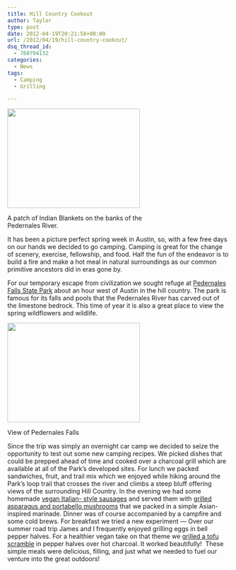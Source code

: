 ```yaml
---
title: Hill Country Cookout
author: Taylor
type: post
date: 2012-04-19T20:21:58+00:00
url: /2012/04/19/hill-country-cookout/
dsq_thread_id:
  - 760794132
categories:
  - News
tags:
  - Camping
  - Grilling

---
```

<div id="attachment_667" style="width: 310px" class="wp-caption alignright">
  <a href="{{% mediaroot %}}uploads/2012/04/P4180074.jpg" rel="lightbox[621]"><img class="size-medium wp-image-667" title="Indian Blankets" src="{{% mediaroot %}}uploads/2012/04/P4180074-300x225.jpg" alt="" width="300" height="225" srcset="{{% mediaroot %}}uploads/2012/04/P4180074-300x225.jpg 300w, {{% mediaroot %}}uploads/2012/04/P4180074-1024x768.jpg 1024w, {{% mediaroot %}}uploads/2012/04/P4180074-400x300.jpg 400w" sizes="(max-width: 300px) 100vw, 300px" /></a>
  
  <p class="wp-caption-text">
    A patch of Indian Blankets on the banks of the Pedernales River.
  </p>
</div>

It has been a picture perfect spring week in Austin, so, with a few free days on our hands we decided to go camping. Camping is great for the change of scenery, exercise, fellowship, and food. Half the fun of the endeavor is to build a fire and make a hot meal in natural surroundings as our common primitive ancestors did in eras gone by.

For our temporary escape from civilization we sought refuge at <a href="http://www.tpwd.state.tx.us/spdest/findadest/parks/pedernales_falls/" target="_blank">Pedernales Falls State Park</a> about an hour west of Austin in the hill country. The park is famous for its falls and pools that the Pedernales River has carved out of the limestone bedrock. This time of year it is also a great place to view the spring wildflowers and wildlife.

<div id="attachment_670" style="width: 310px" class="wp-caption alignleft">
  <a href="{{% mediaroot %}}uploads/2012/04/P4180130.jpg" rel="lightbox[621]"><img class="size-medium wp-image-670" title="Pedernales Falls" src="{{% mediaroot %}}uploads/2012/04/P4180130-300x225.jpg" alt="" width="300" height="225" srcset="{{% mediaroot %}}uploads/2012/04/P4180130-300x225.jpg 300w, {{% mediaroot %}}uploads/2012/04/P4180130-1024x768.jpg 1024w, {{% mediaroot %}}uploads/2012/04/P4180130-400x300.jpg 400w" sizes="(max-width: 300px) 100vw, 300px" /></a>
  
  <p class="wp-caption-text">
    View of Pedernales Falls
  </p>
</div>

Since the trip was simply an overnight car camp we decided to seize the opportunity to test out some new camping recipes. We picked dishes that could be prepped ahead of time and cooked over a charcoal grill which are available at all of the Park&#8217;s developed sites. For lunch we packed sandwiches, fruit, and trail mix which we enjoyed while hiking around the Park&#8217;s loop trail that crosses the river and climbs a steep bluff offering views of the surrounding Hill Country. In the evening we had some homemade [vegan Italian- style sausages][1] and served them with [grilled asparagus and portabello mushrooms][2] that we packed in a simple Asian-inspired marinade. Dinner was of course accompanied by a campfire and some cold brews. For breakfast we tried a new experiment &#8212; Over our summer road trip James and I frequently enjoyed grilling eggs in bell pepper halves. For a healthier vegan take on that theme we [grilled a tofu scramble][3] in pepper halves over hot charcoal. It worked beautifully!  These simple meals were delicious, filling, and just what we needed to fuel our venture into the great outdoors!

&nbsp;

&nbsp;

&nbsp;

&nbsp;

 [1]: http://kitchen.coseppi.com/2012/04/black-bean-veggie-sausage/ "Black Bean Veggie Sausage"
 [2]: http://kitchen.coseppi.com/2012/04/grilled-asparagus-and-portabello-mushrooms/ "Grilled Asparagus and Portabello Mushrooms"
 [3]: http://kitchen.coseppi.com/2012/04/grilled-bell-pepper-with-tofu-scramble/ "Grilled Bell Pepper with Tofu Scramble"